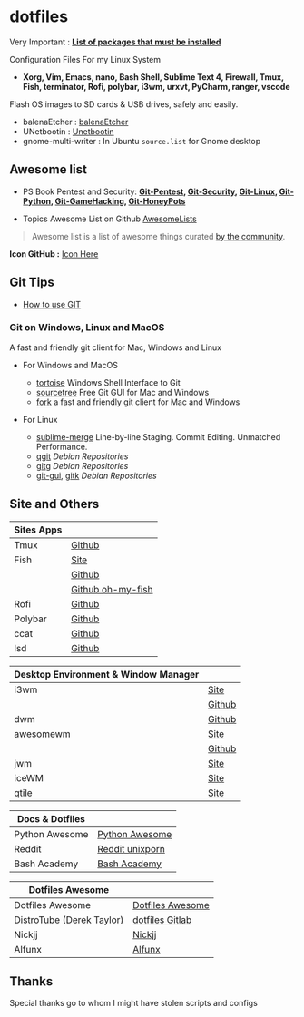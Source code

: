 # dotfiles
Very Important : **[List of packages that must be installed](https://github.com/PhineasPhreak/dotfiles/tree/master/packages)**

Configuration Files For my Linux System
* **Xorg, Vim, Emacs, nano, Bash Shell, Sublime Text 4, Firewall, Tmux, Fish, terminator, Rofi, polybar, i3wm, urxvt, PyCharm, ranger, vscode**

Flash OS images to SD cards & USB drives, safely and easily.
* balenaEtcher : [balenaEtcher](https://www.balena.io/etcher)
* UNetbootin : [Unetbootin](https://unetbootin.github.io/)
* gnome-multi-writer : In Ubuntu `source.list` for Gnome desktop

## Awesome list
* PS Book Pentest and Security: **[Git-Pentest](https://github.com/enaqx/awesome-pentest), [Git-Security](https://github.com/sbilly/awesome-security), [Git-Linux](https://github.com/aleksandar-todorovic/awesome-linux), [Git-Python](https://github.com/vinta/awesome-python), [Git-GameHacking](https://github.com/dsasmblr/game-hacking), [Git-HoneyPots](https://github.com/paralax/awesome-honeypots)**

* Topics Awesome List on Github [AwesomeLists](https://github.com/topics/awesome)

> Awesome list is a list of awesome things curated [by the community](https://awesome.re/).

**Icon GitHub :** [Icon Here](https://octicons.github.com/)

## Git Tips
 * [How to use GIT](https://github.com/PhineasPhreak/documents-learning/blob/master/how-to-git.md#howto-git)

### Git on Windows, Linux and MacOS
A fast and friendly git client for Mac, Windows and Linux

* For Windows and MacOS
  * [tortoise](https://tortoisegit.org/) Windows Shell Interface to Git
  * [sourcetree](https://sourcetreeapp.com/) Free Git GUI for Mac and Windows
  * [fork](https://git-fork.com/) a fast and friendly git client for Mac and Windows

* For Linux
  * [sublime-merge](https://www.sublimemerge.com/) Line-by-line Staging. Commit Editing. Unmatched Performance.
  * [qgit](https://packages.debian.org/buster/qgit) *Debian Repositories*
  * [gitg](https://packages.debian.org/buster/gitg) *Debian Repositories*
  * [git-gui](https://packages.debian.org/bullseye/git-gui), [gitk](https://packages.debian.org/buster/gitk) *Debian Repositories*


## Site and Others
| **Sites Apps** |                                                               |
|----------------|---------------------------------------------------------------|
| Tmux           | [Github](https://github.com/tmux/tmux/wiki)                   |
| Fish           | [Site](https://fishshell.com/)                                |
|                | [Github](https://github.com/fish-shell/fish-shell)            |
|                | [Github oh-my-fish](https://github.com/oh-my-fish/oh-my-fish) |
| Rofi           | [Github](https://github.com/DaveDavenport/rofi/)              |
| Polybar        | [Github](https://github.com/jaagr/polybar)                    |
| ccat           | [Github](https://github.com/jingweno/ccat/releases)           |
| lsd            | [Github](https://github.com/Peltoche/lsd)                     |


| **Desktop Environment & Window Manager** |                                                |
|------------------------------------------|------------------------------------------------|
| i3wm                                     | [Site](https://i3wm.org/)                      |
|                                          | [Github](https://github.com/i3)                |
| dwm                                      | [Github](https://dwm.suckless.org/)            |
| awesomewm                                | [Site](https://awesomewm.org/)                 |
|                                          | [Github](https://github.com/awesomeWM/awesome) |
| jwm                                      | [Site](https://joewing.net/projects/jwm/)      |
| iceWM                                    | [Site](https://ice-wm.org/)                    |
| qtile                                    | [Site](http://www.qtile.org/)                  |


| **Docs & Dotfiles** |                                                       |
|---------------------|-------------------------------------------------------|
| Python Awesome      | [Python Awesome](https://awesome-python.com/)         |
| Reddit              | [Reddit unixporn](https://www.reddit.com/r/unixporn/) |
| Bash Academy        | [Bash Academy](http://www.bash.academy/)              |


| **Dotfiles Awesome**      |                                                                |
|---------------------------|----------------------------------------------------------------|
| Dotfiles Awesome          | [Dotfiles Awesome](https://github.com/webpro/awesome-dotfiles) |
| DistroTube (Derek Taylor) | [dotfiles Gitlab](https://gitlab.com/dwt1/dotfiles)            |
| Nickjj                    | [Nickjj](https://github.com/nickjj/dotfiles)                   |
| Alfunx                    | [Alfunx](https://github.com/alfunx/.dotfiles)                  |

## Thanks
Special thanks go to whom I might have stolen scripts and configs
